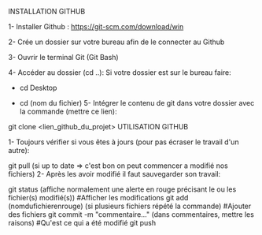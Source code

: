 INSTALLATION GITHUB

1- Installer Github : https://git-scm.com/download/win

2- Crée un dossier sur votre bureau afin de le connecter au Github

3- Ouvrir le terminal Git (Git Bash)

4- Accéder au dossier (cd ..): Si votre dossier est sur le bureau faire:

- cd Desktop

- cd (nom du fichier)
5- Intégrer le contenu de git dans votre dossier avec la commande (mettre ce lien):

git clone <lien_github_du_projet>
UTILISATION GITHUB

1- Toujours vérifier si vous êtes à jours (pour pas écraser le travail d'un autre):

git pull (si up to date => c'est bon on peut commencer a modifié nos fichiers)
2- Après les avoir modifié il faut sauvegarder son travail:

git status (affiche normalement une alerte en rouge précisant le ou les fichier(s) modifié(s))  #Afficher les modifications
git add (nomdufichierenrouge)	(si plusieurs fichiers répété la commande)                      #Ajouter des fichiers
git commit -m "commentaire..."  (dans commentaires, mettre les raisons)                         #Qu'est ce qui a été modifié
git push	                                                                                
